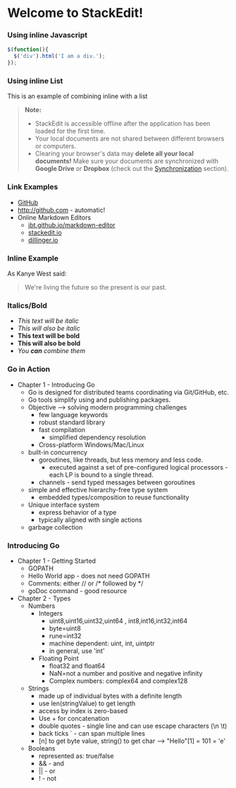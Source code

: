 Welcome to StackEdit!
===============================


### Using inline Javascript
```javascript
$(function(){
  $('div').html('I am a div.');
});
```

### Using inline List
This is an example of combining inline with a list
> **Note:**
> - StackEdit is accessible offline after the application has been loaded for the first time.
> - Your local documents are not shared between different browsers or computers.
> - Clearing your browser's data may **delete all your local documents!** Make sure your documents are synchronized with **Google Drive** or **Dropbox** (check out the [<i class="icon-refresh"></i> Synchronization](#synchronization) section).

### Link Examples
- [GitHub](http://github.com)
- http://github.com - automatic!
- Online Markdown Editors
  - [jbt.github.io/markdown-editor](https://jbt.github.io/markdown-editor/)
  - [stackedit.io](https://stackedit.io/editor)
  - [dillinger.io](http://dillinger.io/)


### Inline Example
As Kanye West said:
> We're living the future so 
> the present is our past.

### Italics/Bold
- *This text will be italic* 
- _This will also be italic_
- **This text will be bold**
- __This will also be bold__
- _You **can** combine them_


### Go in Action
- Chapter 1 - Introducing Go
  - Go is designed for distributed teams coordinating via Git/GitHub, etc.
  - Go tools simplify using and publishing packages.
  - Objective --> solving modern programming challenges
    - few language keywords
    - robust standard library
    - fast compilation
      - simplified dependency resolution
    - Cross-platform Windows/Mac/Linux
  - built-in concurrency
    - goroutines, like threads, but less memory and less code.
      - executed against a set of pre-configured logical processors - each LP is bound to a single thread.
    - channels - send typed messages between goroutines
  - simple and effective hierarchy-free type system
    - embedded types/composition to reuse functionality
  - Unique interface system
    - express behavior of a type
    - typically aligned with single actions
  - garbage collection

### Introducing Go
- Chapter 1 - Getting Started
  - GOPATH
  - Hello World app - does not need GOPATH
  - Comments: either // or /* followed by */
  - goDoc command - good resource
- Chapter 2 - Types
  - Numbers
    - Integers
      - uint8,uint16,uint32,uint64 , int8,int16,int32,int64
      - byte=uint8
      - rune=int32
      - machine dependent: uint, int, uintptr
      - in general, use 'int'
    - Floating Point
      - float32 and float64
      - NaN=not a number and positive and negative infinity
      - Complex numbers: complex64 and complex128
  - Strings
    - made up of individual bytes with a definite length
    - use len(stringValue) to get length
    - access by index is zero-based
    - Use + for concatenation
    - double quotes - single line and can use escape characters (\n \t)
    - back ticks ` - can span multiple lines
    - [n] to get byte value, string() to get char --> "Hello"[1] = 101 = 'e'
  - Booleans
    - represented as: true/false
    - && - and
    - || - or
    - ! - not

